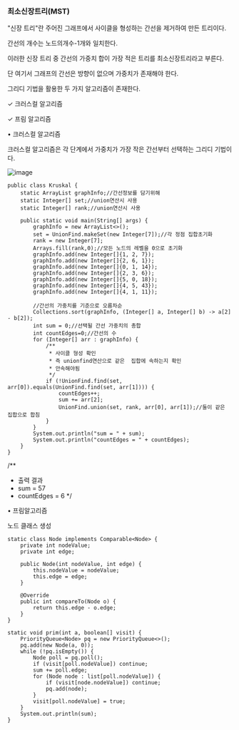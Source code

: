 <h3>최소신장트리(MST)</h3>

"신장 트리"란 주어진 그래프에서 사이클을 형성하는 간선을 제거하여 만든 트리이다.

간선의 개수는 노드의개수-1개와 일치한다.

이러한 신장 트리 중 간선의 가중치 합이 가장 적은 트리를 최소신장트리라고 부른다.

단 여기서 그래프의 간선은 방향이 없으며 가중치가 존재해야 한다.

그리디 기법을 활용한 두 가지 알고리즘이 존재한다.

✓ 크러스컬 알고리즘

✓ 프림 알고리즘

• 크러스컬 알고리즘

﻿크러스컬 알고리즘은 각 단계에서 가중치가 가장 작은 간선부터 선택하는 그리디 기법이다.

![image](https://github.com/Jung-MinGi/dataStructure/assets/118701129/dd5f237c-c17e-4f25-8349-d36e5c0a8b4b)



```
public class Kruskal {
    static ArrayList graphInfo;//간선정보를 담기위해
    static Integer[] set;//union연산시 사용
    static Integer[] rank;//union연산시 사용

    public static void main(String[] args) {
        graphInfo = new ArrayList<>();
        set = UnionFind.makeSet(new Integer[7]);//각 정점 집합초기화
        rank = new Integer[7];
        Arrays.fill(rank,0);//모든 노드의 레벨을 0으로 초기화
        graphInfo.add(new Integer[]{1, 2, 7});
        graphInfo.add(new Integer[]{2, 6, 1});
        graphInfo.add(new Integer[]{0, 1, 14});
        graphInfo.add(new Integer[]{2, 3, 6});
        graphInfo.add(new Integer[]{5, 0, 18});
        graphInfo.add(new Integer[]{4, 5, 43});
        graphInfo.add(new Integer[]{4, 1, 11});

        //간선의 가중치를 기준으로 오름차순
        Collections.sort(graphInfo, (Integer[] a, Integer[] b) -> a[2] - b[2]);
        int sum = 0;//선택될 간선 가중치의 총합
        int countEdges=0;//간선의 수
        for (Integer[] arr : graphInfo) {
            /**
             * 사이클 형성 확인
             * 즉 unionfind연산으로 같은  집합에 속하는지 확인
             * 안속해야됨
             */
            if (!UnionFind.find(set, arr[0]).equals(UnionFind.find(set, arr[1]))) {
                countEdges++;
                sum += arr[2];
                UnionFind.union(set, rank, arr[0], arr[1]);//둘이 같은 집합으로 합침
            }
        }
        System.out.println("sum = " + sum);
        System.out.println("countEdges = " + countEdges);
    }
}
```
/**
 * 출력 결과
 * sum = 57
 * countEdges = 6
 */

• 프림알고리즘

노드 클래스 생성
```
static class Node implements Comparable<Node> {
    private int nodeValue;
    private int edge;

    public Node(int nodeValue, int edge) {
        this.nodeValue = nodeValue;
        this.edge = edge;
    }

    @Override
    public int compareTo(Node o) {
        return this.edge - o.edge;
    }
}
```
```
static void prim(int a, boolean[] visit) {
    PriorityQueue<Node> pq = new PriorityQueue<>();
    pq.add(new Node(a, 0));
    while (!pq.isEmpty()) {
        Node poll = pq.poll();
        if (visit[poll.nodeValue]) continue;
        sum += poll.edge;
        for (Node node : list[poll.nodeValue]) {
            if (visit[node.nodeValue]) continue;
            pq.add(node);
        }
        visit[poll.nodeValue] = true;
    }
    System.out.println(sum);
}
```
